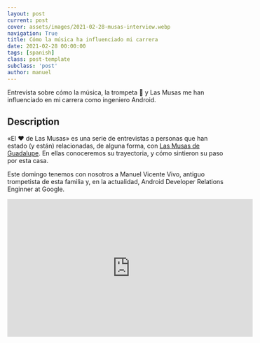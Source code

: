 ```yaml
---
layout: post
current: post
cover: assets/images/2021-02-28-musas-interview.webp
navigation: True
title: Cómo la música ha influenciado mi carrera
date: 2021-02-28 00:00:00
tags: [spanish]
class: post-template
subclass: 'post'
author: manuel
---
```


Entrevista sobre cómo la música, la trompeta 🎺 y Las Musas me han influenciado en mi carrera como ingeniero Android.

## Description 

«El ❤️ de Las Musas» es una serie de entrevistas a personas que han estado (y están) relacionadas, de alguna forma, con [Las Musas de Guadalupe](https://www.lasmusas.es). En ellas conoceremos su trayectoria, y cómo sintieron su paso por esta casa.

Este domingo tenemos con nosotros a Manuel Vicente Vivo, antiguo trompetista de esta familia y, en la actualidad, Android Developer Relations Enginner at Google. 

<iframe width="560" height="315" src="https://www.youtube.com/embed/omnZx3Q8NZ0" frameborder="0" allow="accelerometer; autoplay; clipboard-write; encrypted-media; gyroscope; picture-in-picture" allowfullscreen></iframe>
